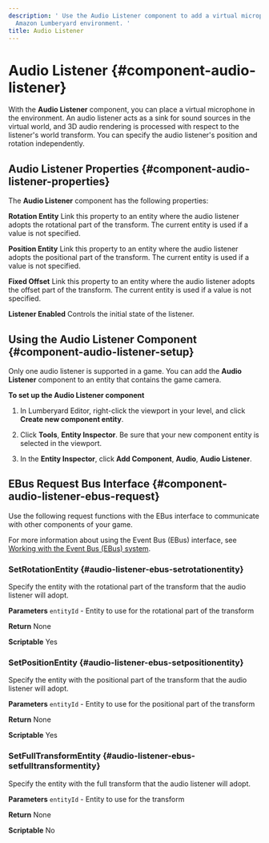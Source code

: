 ```yaml
---
description: ' Use the Audio Listener component to add a virtual microphone in the
  Amazon Lumberyard environment. '
title: Audio Listener
---
```

# Audio Listener {#component-audio-listener}

With the **Audio Listener** component, you can place a virtual microphone in the environment\. An audio listener acts as a sink for sound sources in the virtual world, and 3D audio rendering is processed with respect to the listener's world transform\. You can specify the audio listener's position and rotation independently\.

## Audio Listener Properties {#component-audio-listener-properties}

The **Audio Listener** component has the following properties:

**Rotation Entity**
Link this property to an entity where the audio listener adopts the rotational part of the transform\. The current entity is used if a value is not specified\.

**Position Entity**
Link this property to an entity where the audio listener adopts the positional part of the transform\. The current entity is used if a value is not specified\.

**Fixed Offset**
Link this property to an entity where the audio listener adopts the offset part of the transform\. The current entity is used if a value is not specified\.

**Listener Enabled**
Controls the initial state of the listener\.

## Using the Audio Listener Component {#component-audio-listener-setup}

Only one audio listener is supported in a game\. You can add the **Audio Listener** component to an entity that contains the game camera\.

**To set up the Audio Listener component**

1. In Lumberyard Editor, right\-click the viewport in your level, and click **Create new component entity**\.

1. Click **Tools**, **Entity Inspector**\. Be sure that your new component entity is selected in the viewport\.

1. In the **Entity Inspector**, click **Add Component**, **Audio**, **Audio Listener**\.

## EBus Request Bus Interface {#component-audio-listener-ebus-request}

Use the following request functions with the EBus interface to communicate with other components of your game\.

For more information about using the Event Bus \(EBus\) interface, see [Working with the Event Bus \(EBus\) system](/docs/user-guide/features/engine/ebus/_index.md)\.

### SetRotationEntity {#audio-listener-ebus-setrotationentity}

Specify the entity with the rotational part of the transform that the audio listener will adopt\.

**Parameters**
`entityId` - Entity to use for the rotational part of the transform

**Return**
None

**Scriptable**
Yes

### SetPositionEntity {#audio-listener-ebus-setpositionentity}

Specify the entity with the positional part of the transform that the audio listener will adopt\.

**Parameters**
`entityId` - Entity to use for the positional part of the transform

**Return**
None

**Scriptable**
Yes

### SetFullTransformEntity {#audio-listener-ebus-setfulltransformentity}

Specify the entity with the full transform that the audio listener will adopt\.

**Parameters**
`entityId` - Entity to use for the transform

**Return**
None

**Scriptable**
No